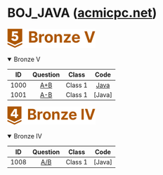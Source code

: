 BOJ_JAVA ([acmicpc.net](https://www.acmicpc.net))  
============================
![rank](https://github.com/chris0825/BOJ_JAVA/blob/main/images/Bronze%20V.PNG)
<details open> <summary> Bronze V </summary>

| ID | Question | Class | Code |
|:-:|:-:|:-:|:-:|
| 1000 | [A+B](https://www.acmicpc.net/problem/1000) | Class 1 | [Java](https://github.com/chris0825/BOJ_JAVA/blob/main/Math/1000.java) |
| 1001 | [A-B](https://www.acmicpc.net/problem/1001) | Class 1 | [Java] |

![rank](https://github.com/chris0825/BOJ_JAVA/blob/main/images/Bronze%20IV.PNG)
</details>
<details open> <summary> Bronze IV </summary>

| ID | Question | Class | Code |
|:-:|:-:|:-:|:-:|
| 1008 | [A/B](https://www.acmicpc.net/problem/1002) | Class 1 | [Java] |
</details>
